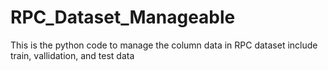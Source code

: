 # RPC_Dataset_Manageable
This is the python code to manage the column data in RPC dataset include train, vallidation, and test data
